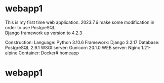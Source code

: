 # webapp1
This is my first time web application.
2023.7.6 make some modification in order to use PostgreSQL  
    Django framework up version to 4.2.3


Construction:
Language: Python 3.10.6
Framework: Django 3.2.17
Database: PostgreSQL 2.9.1
WSGI server: Gunicorn 20.1.0
WEB server: Nginx 1.21-alpine
Container: Docker# homeapp
# webapp1
